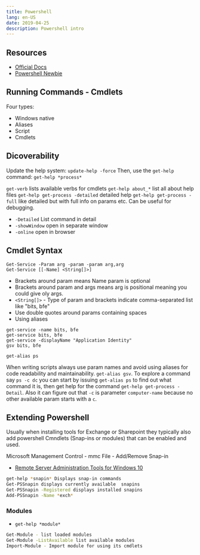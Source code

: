 ```yaml
---
title: Powershell
lang: en-US
date: 2019-04-25
description: Powershell intro
---
```


## Resources

* [Official Docs](https://docs.microsoft.com/en-us/powershell/)
* [Powershell Newbie](https://www.powershellnewbie.com/resources.html)

## Running Commands - Cmdlets

Four types:

* Windows native
* Aliases
* Script
* Cmdlets

## Dicoverability

Update the help system: `update-help -force`
Then, use the `get-help` command: `get-help *process*`

`get-verb` lists available verbs for cmdlets
`get-help about_*` list all about help files
`get-help get-process -detailed` detailed help
`get-help get-process -full` like detailed but with full info on params etc. Can be useful for debugging.

* `-Detailed` List command in detail
* `-showWindow` open in separate window
* `-online` open in browser


## Cmdlet Syntax

```
Get-Service -Param arg -param -param arg,arg
Get-Service [[-Name] <String[]>]
```

* Brackets around param means Name param is optional
* Brackets around param and args means arg is positional meaning you could give oly args.
* `<String[]>` - Type of param and brackets indicate comma-separated list like "bits, bfe"
* Use double quotes around params containing spaces
* Using aliases

```
get-service -name bits, bfe
get-service bits, bfe
get-service -displayName "Application Identity"
gsv bits, bfe

get-alias ps
```

When writing scripts always use param names and avoid using aliases for code readability and maintainability. `get-alias gsv`. To explore a command say `ps -c dc` you can start by issuing `get-alias ps` to find out what command it is, then get help for the command `get-help get-process -Detail`. Also it can figure out that `-c` is parameter `computer-name` because no other available param starts with a `c`.

## Extending Powershell

Usually when installing tools for Exchange or Sharepoint they typically also add powershell Cmndlets (Snap-ins or modules) that can be enabled and used.

Microsoft Management Control - mmc
File - Add/Remove Snap-in

* [Remote Server Administration Tools for Windows 10](https://www.microsoft.com/en-us/download/confirmation.aspx?id=45520)

```bash
get-help *snapin* Displays snap-in commands
Get-PSSnapin displays currently available  snapins
Get-PSSnapin -Registered displays installed snapins
Add-PSSnapin -Name *exch*
```

### Modules

* `get-help *module*`

```bash
Get-Module - list loaded modules
Get-Module -ListAvailable list available modules
Import-Module - Import module for using its cmdlets

```






